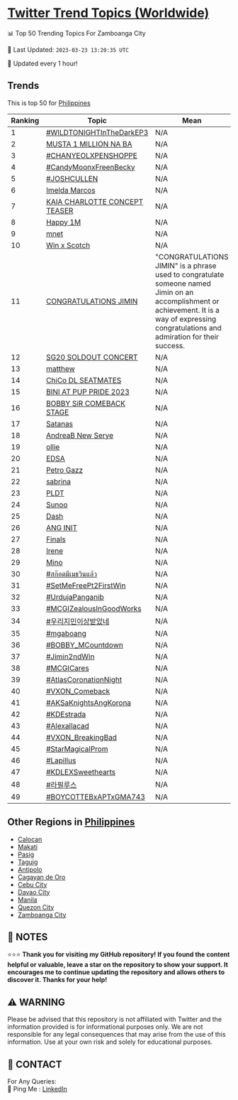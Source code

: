 [Twitter Trend Topics (Worldwide)](https://github.com/ErcinDedeoglu/Twitter-Trend-Topics)
==========


📊 Top 50 Trending Topics For Zamboanga City

📆 Last Updated: `2023-03-23 13:20:35 UTC`

🔧 Updated every 1 hour!


## Trends

This is top 50 for [Philippines](</Philippines>)

| Ranking | Topic | Mean |
| ------- | ------------ | ------------ |
| 1 | [#WILDTONIGHTInTheDarkEP3](http://twitter.com/search?q=%23WILDTONIGHTInTheDarkEP3) | N/A |
| 2 | [MUSTA 1 MILLION NA BA](http://twitter.com/search?q=MUSTA+1+MILLION+NA+BA) | N/A |
| 3 | [#CHANYEOLXPENSHOPPE](http://twitter.com/search?q=%23CHANYEOLXPENSHOPPE) | N/A |
| 4 | [#CandyMoonxFreenBecky](http://twitter.com/search?q=%23CandyMoonxFreenBecky) | N/A |
| 5 | [#JOSHCULLEN](http://twitter.com/search?q=%23JOSHCULLEN) | N/A |
| 6 | [Imelda Marcos](http://twitter.com/search?q=Imelda+Marcos) | N/A |
| 7 | [KAIA CHARLOTTE CONCEPT TEASER](http://twitter.com/search?q=KAIA+CHARLOTTE+CONCEPT+TEASER) | N/A |
| 8 | [Happy 1M](http://twitter.com/search?q=Happy+1M) | N/A |
| 9 | [mnet](http://twitter.com/search?q=mnet) | N/A |
| 10 | [Win x Scotch](http://twitter.com/search?q=Win+x+Scotch) | N/A |
| 11 | [CONGRATULATIONS JIMIN](http://twitter.com/search?q=CONGRATULATIONS+JIMIN) | "CONGRATULATIONS JIMIN" is a phrase used to congratulate someone named Jimin on an accomplishment or achievement. It is a way of expressing congratulations and admiration for their success. |
| 12 | [SG20 SOLDOUT CONCERT](http://twitter.com/search?q=SG20+SOLDOUT+CONCERT) | N/A |
| 13 | [matthew](http://twitter.com/search?q=matthew) | N/A |
| 14 | [ChiCo DL SEATMATES](http://twitter.com/search?q=ChiCo+DL+SEATMATES) | N/A |
| 15 | [BINI AT PUP PRIDE 2023](http://twitter.com/search?q=BINI+AT+PUP+PRIDE+2023) | N/A |
| 16 | [BOBBY SiR COMEBACK STAGE](http://twitter.com/search?q=BOBBY+SiR+COMEBACK+STAGE) | N/A |
| 17 | [Satanas](http://twitter.com/search?q=Satanas) | N/A |
| 18 | [AndreaB New Serye](http://twitter.com/search?q=AndreaB+New+Serye) | N/A |
| 19 | [ollie](http://twitter.com/search?q=ollie) | N/A |
| 20 | [EDSA](http://twitter.com/search?q=EDSA) | N/A |
| 21 | [Petro Gazz](http://twitter.com/search?q=Petro+Gazz) | N/A |
| 22 | [sabrina](http://twitter.com/search?q=sabrina) | N/A |
| 23 | [PLDT](http://twitter.com/search?q=PLDT) | N/A |
| 24 | [Sunoo](http://twitter.com/search?q=Sunoo) | N/A |
| 25 | [Dash](http://twitter.com/search?q=Dash) | N/A |
| 26 | [ANG INIT](http://twitter.com/search?q=ANG+INIT) | N/A |
| 27 | [Finals](http://twitter.com/search?q=Finals) | N/A |
| 28 | [Irene](http://twitter.com/search?q=Irene) | N/A |
| 29 | [Mino](http://twitter.com/search?q=Mino) | N/A |
| 30 | [#สก๊อตมีเมธวินแล้ว](http://twitter.com/search?q=%23%e0%b8%aa%e0%b8%81%e0%b9%8a%e0%b8%ad%e0%b8%95%e0%b8%a1%e0%b8%b5%e0%b9%80%e0%b8%a1%e0%b8%98%e0%b8%a7%e0%b8%b4%e0%b8%99%e0%b9%81%e0%b8%a5%e0%b9%89%e0%b8%a7) | N/A |
| 31 | [#SetMeFreePt2FirstWin](http://twitter.com/search?q=%23SetMeFreePt2FirstWin) | N/A |
| 32 | [#UrdujaPanganib](http://twitter.com/search?q=%23UrdujaPanganib) | N/A |
| 33 | [#MCGIZealousInGoodWorks](http://twitter.com/search?q=%23MCGIZealousInGoodWorks) | N/A |
| 34 | [#우리지민이상받았네](http://twitter.com/search?q=%23%ec%9a%b0%eb%a6%ac%ec%a7%80%eb%af%bc%ec%9d%b4%ec%83%81%eb%b0%9b%ec%95%98%eb%84%a4) | N/A |
| 35 | [#mgaboang](http://twitter.com/search?q=%23mgaboang) | N/A |
| 36 | [#BOBBY_MCountdown](http://twitter.com/search?q=%23BOBBY_MCountdown) | N/A |
| 37 | [#Jimin2ndWin](http://twitter.com/search?q=%23Jimin2ndWin) | N/A |
| 38 | [#MCGICares](http://twitter.com/search?q=%23MCGICares) | N/A |
| 39 | [#AtlasCoronationNight](http://twitter.com/search?q=%23AtlasCoronationNight) | N/A |
| 40 | [#VXON_Comeback](http://twitter.com/search?q=%23VXON_Comeback) | N/A |
| 41 | [#AKSaKnightsAngKorona](http://twitter.com/search?q=%23AKSaKnightsAngKorona) | N/A |
| 42 | [#KDEstrada](http://twitter.com/search?q=%23KDEstrada) | N/A |
| 43 | [#AlexaIlacad](http://twitter.com/search?q=%23AlexaIlacad) | N/A |
| 44 | [#VXON_BreakingBad](http://twitter.com/search?q=%23VXON_BreakingBad) | N/A |
| 45 | [#StarMagicalProm](http://twitter.com/search?q=%23StarMagicalProm) | N/A |
| 46 | [#Lapillus](http://twitter.com/search?q=%23Lapillus) | N/A |
| 47 | [#KDLEXSweethearts](http://twitter.com/search?q=%23KDLEXSweethearts) | N/A |
| 48 | [#라필루스](http://twitter.com/search?q=%23%eb%9d%bc%ed%95%84%eb%a3%a8%ec%8a%a4) | N/A |
| 49 | [#BOYCOTTEBxAPTxGMA743](http://twitter.com/search?q=%23BOYCOTTEBxAPTxGMA743) | N/A |



## Other Regions in [Philippines](</Philippines>)

* [Calocan](</Philippines/Calocan.md>)
* [Makati](</Philippines/Makati.md>)
* [Pasig](</Philippines/Pasig.md>)
* [Taguig](</Philippines/Taguig.md>)
* [Antipolo](</Philippines/Antipolo.md>)
* [Cagayan de Oro](</Philippines/Cagayan de Oro.md>)
* [Cebu City](</Philippines/Cebu City.md>)
* [Davao City](</Philippines/Davao City.md>)
* [Manila](</Philippines/Manila.md>)
* [Quezon City](</Philippines/Quezon City.md>)
* [Zamboanga City](</Philippines/Zamboanga City.md>)



## 📝 NOTES

⭐⭐⭐ **Thank you for visiting my GitHub repository! If you found the content helpful or valuable, leave a star on the repository to show your support. It encourages me to continue updating the repository and allows others to discover it. Thanks for your help!**


## ⚠️ WARNING

Please be advised that this repository is not affiliated with Twitter and the information provided is for informational purposes only. We are not responsible for any legal consequences that may arise from the use of this information. Use at your own risk and solely for educational purposes.


## 📨 CONTACT

 For Any Queries:  
            🏓 Ping Me : [LinkedIn](https://www.linkedin.com/in/ercindedeoglu/)
